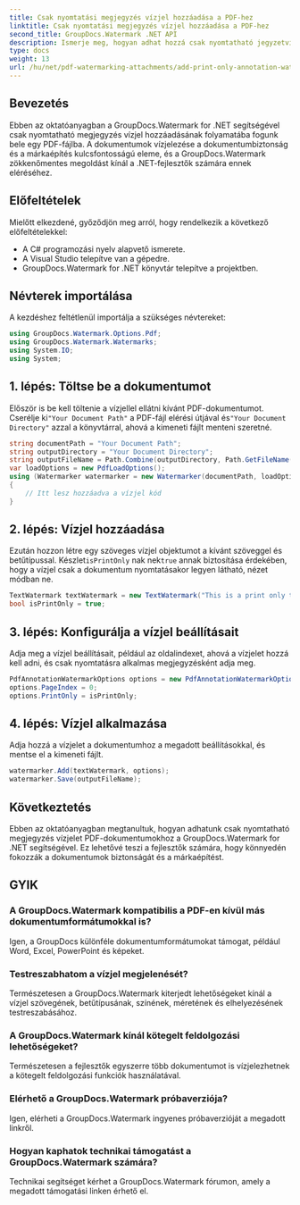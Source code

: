 ```yaml
---
title: Csak nyomtatási megjegyzés vízjel hozzáadása a PDF-hez
linktitle: Csak nyomtatási megjegyzés vízjel hozzáadása a PDF-hez
second_title: GroupDocs.Watermark .NET API
description: Ismerje meg, hogyan adhat hozzá csak nyomtatható jegyzetvízjeleket PDF-fájlokhoz a GroupDocs.Watermark for .NET segítségével. Fokozatmentesen fokozza a dokumentumok biztonságát és a márkaépítést.
type: docs
weight: 13
url: /hu/net/pdf-watermarking-attachments/add-print-only-annotation-watermark-pdf/
---
```

## Bevezetés
Ebben az oktatóanyagban a GroupDocs.Watermark for .NET segítségével csak nyomtatható megjegyzés vízjel hozzáadásának folyamatába fogunk bele egy PDF-fájlba. A dokumentumok vízjelezése a dokumentumbiztonság és a márkaépítés kulcsfontosságú eleme, és a GroupDocs.Watermark zökkenőmentes megoldást kínál a .NET-fejlesztők számára ennek eléréséhez.
## Előfeltételek
Mielőtt elkezdené, győződjön meg arról, hogy rendelkezik a következő előfeltételekkel:
- A C# programozási nyelv alapvető ismerete.
- A Visual Studio telepítve van a gépedre.
- GroupDocs.Watermark for .NET könyvtár telepítve a projektben.

## Névterek importálása
A kezdéshez feltétlenül importálja a szükséges névtereket:
```csharp
using GroupDocs.Watermark.Options.Pdf;
using GroupDocs.Watermark.Watermarks;
using System.IO;
using System;
```
## 1. lépés: Töltse be a dokumentumot
 Először is be kell töltenie a vízjellel ellátni kívánt PDF-dokumentumot. Cserélje ki`"Your Document Path"` a PDF-fájl elérési útjával és`"Your Document Directory"` azzal a könyvtárral, ahová a kimeneti fájlt menteni szeretné.
```csharp
string documentPath = "Your Document Path";
string outputDirectory = "Your Document Directory";
string outputFileName = Path.Combine(outputDirectory, Path.GetFileName(documentPath));
var loadOptions = new PdfLoadOptions();
using (Watermarker watermarker = new Watermarker(documentPath, loadOptions))
{
    // Itt lesz hozzáadva a vízjel kód
}
```
## 2. lépés: Vízjel hozzáadása
Ezután hozzon létre egy szöveges vízjel objektumot a kívánt szöveggel és betűtípussal. Készlet`isPrintOnly` nak nek`true` annak biztosítása érdekében, hogy a vízjel csak a dokumentum nyomtatásakor legyen látható, nézet módban ne.
```csharp
TextWatermark textWatermark = new TextWatermark("This is a print only test watermark. It won't appear in view mode.", new Font("Arial", 8));
bool isPrintOnly = true;
```
## 3. lépés: Konfigurálja a vízjel beállításait
Adja meg a vízjel beállításait, például az oldalindexet, ahová a vízjelet hozzá kell adni, és csak nyomtatásra alkalmas megjegyzésként adja meg.
```csharp
PdfAnnotationWatermarkOptions options = new PdfAnnotationWatermarkOptions();
options.PageIndex = 0;
options.PrintOnly = isPrintOnly;
```
## 4. lépés: Vízjel alkalmazása
Adja hozzá a vízjelet a dokumentumhoz a megadott beállításokkal, és mentse el a kimeneti fájlt.
```csharp
watermarker.Add(textWatermark, options);
watermarker.Save(outputFileName);
```

## Következtetés
Ebben az oktatóanyagban megtanultuk, hogyan adhatunk csak nyomtatható megjegyzés vízjelet PDF-dokumentumokhoz a GroupDocs.Watermark for .NET segítségével. Ez lehetővé teszi a fejlesztők számára, hogy könnyedén fokozzák a dokumentumok biztonságát és a márkaépítést.
## GYIK
### A GroupDocs.Watermark kompatibilis a PDF-en kívül más dokumentumformátumokkal is?
Igen, a GroupDocs különféle dokumentumformátumokat támogat, például Word, Excel, PowerPoint és képeket.
### Testreszabhatom a vízjel megjelenését?
Természetesen a GroupDocs.Watermark kiterjedt lehetőségeket kínál a vízjel szövegének, betűtípusának, színének, méretének és elhelyezésének testreszabásához.
### A GroupDocs.Watermark kínál kötegelt feldolgozási lehetőségeket?
Természetesen a fejlesztők egyszerre több dokumentumot is vízjelezhetnek a kötegelt feldolgozási funkciók használatával.
### Elérhető a GroupDocs.Watermark próbaverziója?
Igen, elérheti a GroupDocs.Watermark ingyenes próbaverzióját a megadott linkről.
### Hogyan kaphatok technikai támogatást a GroupDocs.Watermark számára?
Technikai segítséget kérhet a GroupDocs.Watermark fórumon, amely a megadott támogatási linken érhető el.